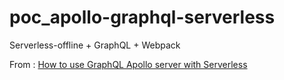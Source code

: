 # poc_apollo-graphql-serverless
Serverless-offline + GraphQL + Webpack

From : [How to use GraphQL Apollo server with Serverless](https://gannochenko.dev/blog/how-to-use-graphql-apollo-server-with-serverless)
